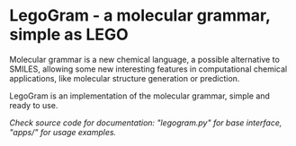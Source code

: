 # LegoGram - a molecular grammar, simple as LEGO

Molecular grammar is a new chemical language, a possible alternative to SMILES, allowing some new interesting features in computational chemical applications, like molecular structure generation or prediction.

LegoGram is an implementation of the molecular grammar, simple and ready to use.

*Check source code for documentation: "legogram.py" for base interface, "apps/" for usage examples.* 

